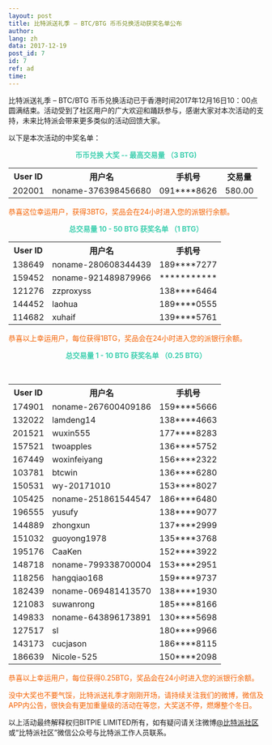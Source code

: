 ```yaml
---
layout: post
title: 比特派送礼季 – BTC/BTG 币币兑换活动获奖名单公布
author: 
lang: zh
data: 2017-12-19
post_id: 7
id: 7
ref: ad
time: 
---
```


比特派送礼季 – BTC/BTG 币币兑换活动已于香港时间2017年12月16日10：00点圆满结束。活动受到了社区用户的广大欢迎和踊跃参与，感谢大家对本次活动的支持，未来比特派会带来更多类似的活动回馈大家。

以下是本次活动的中奖名单：

<p style="text-align:center;color:#3ECFAF"><strong>币币兑换 大奖 -- 最高交易量 （3 BTG) </strong></p>

<table class="table" border="0" cellspacing="0" cellpadding="0" style="text-align:center">
<tr><th>User ID</th><th>用户名</th><th>手机号</th><th>交易量</th></tr>
<tr><td>202001 </td><td>noname-376398456680</td> <td>091****8626</td><td>580.00</td></tr> 
</table>

<p style="color:#F46100">恭喜这位幸运用户，获得3BTG，奖品会在24小时进入您的派银行余额。</p>

<p style="text-align:center;color:#3ECFAF"><strong>总交易量 10 - 50 BTG 获奖名单 （1 BTG）</strong></p>

<table class="table" border="0" cellspacing="0" cellpadding="0">
<tr><th>User ID</th><th>用户名</th><th>手机号</th></tr>
<tr><td>138649</td><td>noname-280608344439</td> <td>189****7277</td></tr> 
<tr><td>159452</td><td>noname-921489879966</td><td>***********</td></tr>
<tr><td>121276</td><td>zzproxyss</td><td>138****6464</td></tr>
<tr><td>144452</td><td>laohua</td><td>189****0555</td></tr>
<tr><td>114682</td><td>xuhaif</td><td>139****5761</td></tr>
</table>

<p style="color:#F46100">恭喜以上幸运用户，每位获得1BTG，奖品会在24小时进入您的派银行余额。</p>
                              


<p style="text-align:center;color:#3ECFAF"><strong>总交易量 1 - 10 BTG 获奖名单 （0.25 BTG）</strong></p>
<table class="table" border="0" cellspacing="0" cellpadding="0">

<tr><th>User ID</th><th>用户名</th><th>手机号</th></tr>
<tr><td>174901</td><td>noname-267600409186</td><td>159****5666</td></tr>
<tr><td>132022</td><td>lamdeng14</td><td>138****4663</td></tr>
<tr><td>201521</td><td>wuxin555</td><td>177****8283</td></tr> 
<tr><td>157521</td><td>twoapples</td><td>136****5752</td></tr>
<tr><td>167449</td><td>woxinfeiyang</td><td>156****2322</td></tr>
<tr><td>103781</td><td>btcwin</td><td>136****6280</td></tr>
<tr><td>150531</td><td>wy-20171010</td><td>153****8027</td></tr>
<tr><td>105425</td><td>noname-251861544547</td><td>186****6480</td></tr>
<tr><td>196555</td><td>yusufy</td><td>138****9077</td></tr>
<tr><td>144889</td><td>zhongxun</td><td>137****2999</td></tr>
<tr><td>151032</td><td>guoyong1978</td><td>135****3768</td></tr>
<tr><td>195176</td><td>CaaKen</td><td>152****3922</td></tr>
<tr><td>148718</td><td>noname-799338700004</td><td>153****2951</td></tr> 
<tr><td>118256</td><td>hangqiao168</td><td>159****9737</td></tr>
<tr><td>182439</td><td>noname-069481413570</td><td>138****1930</td></tr>
<tr><td>121083</td><td>suwanrong</td><td>185****8166</td></tr>
<tr><td>149833</td><td>noname-643896173891</td><td>130****5698</td></tr>
<tr><td>127517</td><td>sl</td><td>180****9966</td></tr>
<tr><td>143173</td><td>cucjason</td><td>186****8115</td></tr>
<tr><td>186639</td><td>Nicole-525</td><td>150****2098</td></tr>
</table>



<p style="color:#F46100">恭喜以上幸运用户，每位获得0.25BTG，奖品会在24小时进入您的派银行余额。</p>



<p style="color:#F46100">没中大奖也不要气馁，比特派送礼季才刚刚开场，请持续关注我们的微博，微信及APP内公告，很快会有更加重量级的活动在等您，大奖送不停，燃爆整个冬日。</p>

以上活动最终解释权归BITPIE LIMITED所有，如有疑问请关注微博<a href="https://weibo.com/bitpiewallet" target="_blank">@比特派社区</a>或“比特派社区”微信公众号与比特派工作人员联系。


